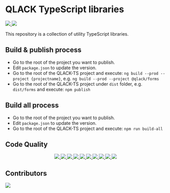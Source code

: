 # QLACK TypeScript libraries

<p>
    <a href="https://travis-ci.org/qlack/QLACK-TypeScript" alt="TravisCI">
        <img src="https://travis-ci.org/qlack/QLACK-TypeScript.svg?branch=master" />
    </a>
    <a href="https://qlack.com/" alt="Website">
        <img src="https://img.shields.io/website-up-down-green-red/https/qlack.com" />
    </a>
</p>

This repository is a collection of utility TypeScript libraries.

## Build & publish process
* Go to the root of the project you want to publish.
* Edit `package.json` to update the version.
* Go to the root of the QLACK-TS project and execute: `ng build --prod --project {projectname}`, e.g.
  `ng build --prod --project @qlack/forms`
* Go to the root of the QLACK-TS project under `dist` folder, e.g. `dist/forms` and execute: `npm publish`

## Build all process
* Go to the root of the project you want to publish.
* Edit `package.json` to update the version.
* Go to the root of the QLACK-TS project and execute: `npm run build-all`

## Code Quality

<p align="center">
	<a href="https://sonarcloud.io/dashboard?id=qlack_QLACK-TypeScript">
  		<img src="https://sonarcloud.io/api/project_badges/measure?project=qlack_QLACK-TypeScript&metric=security_rating" />
	</a>
	<a href="https://sonarcloud.io/dashboard?id=qlack_QLACK-TypeScript">
  		<img src="https://sonarcloud.io/api/project_badges/measure?project=qlack_QLACK-TypeScript&metric=reliability_rating" />
	</a>
	<a href="https://sonarcloud.io/dashboard?id=qlack_QLACK-TypeScript">
  		<img src="https://sonarcloud.io/api/project_badges/measure?project=qlack_QLACK-TypeScript&metric=sqale_rating" />
	</a>
	<a href="https://sonarcloud.io/dashboard?id=qlack_QLACK-TypeScript">
  		<img src="https://sonarcloud.io/api/project_badges/measure?project=qlack_QLACK-TypeScript&metric=sqale_index" />
	</a>
	<a href="https://sonarcloud.io/dashboard?id=qlack_QLACK-TypeScript">
  		<img src="https://sonarcloud.io/api/project_badges/measure?project=qlack_QLACK-TypeScript&metric=ncloc" />
	</a>
	<a href="https://sonarcloud.io/dashboard?id=qlack_QLACK-TypeScript">
  		<img src="https://sonarcloud.io/api/project_badges/measure?project=qlack_QLACK-TypeScript&metric=coverage" />
	</a>
	<a href="https://sonarcloud.io/dashboard?id=qlack_QLACK-TypeScript">
  		<img src="https://sonarcloud.io/api/project_badges/measure?project=qlack_QLACK-TypeScript&metric=duplicated_lines_density" />
	</a>
	<a href="https://sonarcloud.io/dashboard?id=qlack_QLACK-TypeScript">
  		<img src="https://sonarcloud.io/api/project_badges/measure?project=qlack_QLACK-TypeScript&metric=code_smells" />
	</a>
	<a href="https://sonarcloud.io/dashboard?id=qlack_QLACK-TypeScript">
  		<img src="https://sonarcloud.io/api/project_badges/measure?project=qlack_QLACK-TypeScript&metric=vulnerabilities" />
	</a>
	<a href="https://sonarcloud.io/dashboard?id=qlack_QLACK-TypeScript">
  		<img src="https://sonarcloud.io/api/project_badges/measure?project=qlack_QLACK-TypeScript&metric=bugs" />
	</a>
</p>


## Contributors

<p>
	<a href="https://github.com/qlack/QLACK-TypeScript/graphs/contributors">
  		<img src="https://contributors-img.firebaseapp.com/image?repo=qlack/qlack-typescript" />
	</a>
</p>
